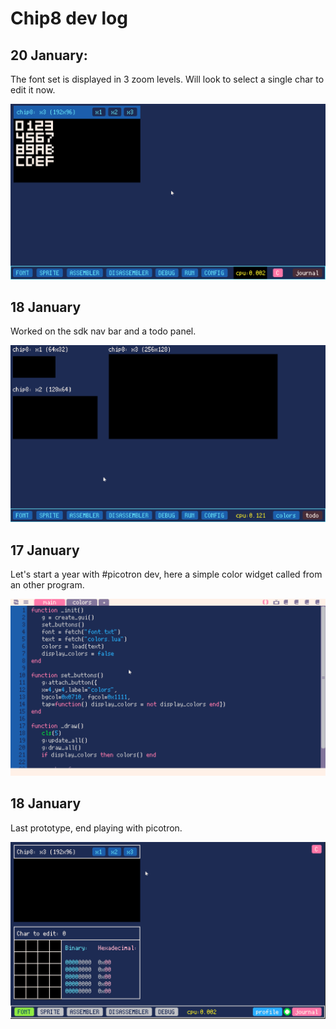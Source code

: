 # Chip8 dev log

## 20 January: 

The font set is displayed in 3 zoom levels. Will look to select a single char to edit it now.

![](display_set.gif)

## 18 January

Worked on the sdk nav bar and a todo panel.

![](todo_panel.gif)

## 17 January

Let's start a year with #picotron dev, here a simple color widget called from an other program.

![](color_widget.gif)


## 18 January

Last prototype, end playing with picotron.


![](prototype_picotron.gif)
